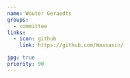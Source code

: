 ```yaml
---
name: Wouter Geraedts
groups:
  - committee
links:
  - icon: github
    link: https://github.com/Wassasin/

jpg: true
priority: 90
---
```

